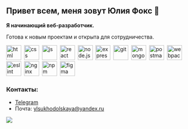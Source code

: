 ## Привет всем, меня зовут Юлия Фокс 🦊

**Я начинающий веб-разработчик.**

Готова к новым проектам и открыта для сотрудничества.


<img src="https://cdn.jsdelivr.net/gh/devicons/devicon/icons/html5/html5-plain-wordmark.svg" width="40" height="40" title="html"/>&nbsp;
<img src="https://cdn.jsdelivr.net/gh/devicons/devicon/icons/css3/css3-plain-wordmark.svg" width="40" height="40" title="css"/>&nbsp;
<img src="https://cdn.jsdelivr.net/gh/devicons/devicon/icons/javascript/javascript-original.svg" width="40" height="40" title="js"/>&nbsp;
<img src="https://cdn.jsdelivr.net/gh/devicons/devicon/icons/react/react-original-wordmark.svg" width="40" height="40" title="react"/>&nbsp;
<img src="https://cdn.jsdelivr.net/gh/devicons/devicon/icons/nodejs/nodejs-original-wordmark.svg" width="40" height="40" title="node.js"/>&nbsp;
<img src="https://cdn.jsdelivr.net/gh/devicons/devicon/icons/express/express-original-wordmark.svg" width="40" height="40" title="express"/>&nbsp;
<img src="https://cdn.jsdelivr.net/gh/devicons/devicon/icons/git/git-plain-wordmark.svg" width="40" height="40" title="git"/>&nbsp;
<img src="https://cdn.jsdelivr.net/gh/devicons/devicon/icons/mongodb/mongodb-original-wordmark.svg" width="40" height="40" title="mongodb"/>&nbsp;
<img src="https://uxwing.com/wp-content/themes/uxwing/download/brands-and-social-media/postman-icon.png" width="40" height="40" title="postman"/>&nbsp;
<img src="https://cdn.jsdelivr.net/gh/devicons/devicon/icons/webpack/webpack-plain-wordmark.svg" width="40" height="40" title="webpack"/>&nbsp;
<img src="https://cdn.jsdelivr.net/gh/devicons/devicon/icons/eslint/eslint-original-wordmark.svg" width="40" height="40" title="eslint"/>&nbsp;
<img src="https://cdn.jsdelivr.net/gh/devicons/devicon/icons/nginx/nginx-original.svg" width="40" height="40" title="nginx"/>&nbsp;
<img src="https://cdn.jsdelivr.net/gh/devicons/devicon/icons/npm/npm-original-wordmark.svg" width="40" height="40" title="npm"/>&nbsp;
<img src="https://cdn.jsdelivr.net/gh/devicons/devicon/icons/figma/figma-original.svg" width="40" height="40" title="figma"/>&nbsp;

          
### Контакты:
- [Telegram](https://t.me/julia_super_fox)
- Почта: ylsukhodolskaya@yandex.ru

![](http://github-profile-summary-cards.vercel.app/api/cards/profile-details?username=ylsukhodolskaya&theme=github)

<!--
**ylsukhodolskaya/ylsukhodolskaya** is a ✨ _special_ ✨ repository because its `README.md` (this file) appears on your GitHub profile.

Here are some ideas to get you started:

- 🔭 I’m currently working on ...
- 🌱 I’m currently learning ...
- 👯 I’m looking to collaborate on ...
- 🤔 I’m looking for help with ...
- 💬 Ask me about ...
- 📫 How to reach me: ...
- 😄 Pronouns: ...
- ⚡ Fun fact: ...
-->
